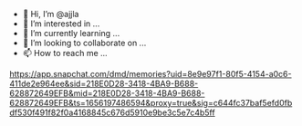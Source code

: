 - 👋 Hi, I’m @ajjla
- 👀 I’m interested in ...
- 🌱 I’m currently learning ...
- 💞️ I’m looking to collaborate on ...
- 📫 How to reach me ...

<!---
ajjla/ajjla is a ✨ special ✨ repository because its `README.md` (this file) appears on your GitHub profile.
You can click the Preview link to take a look at your changes.
--->


https://app.snapchat.com/dmd/memories?uid=8e9e97f1-80f5-4154-a0c6-411de2e964ee&sid=218E0D28-3418-4BA9-B688-628872649EFB&mid=218E0D28-3418-4BA9-B688-628872649EFB&ts=1656197486594&proxy=true&sig=c644fc37baf5efd0fbdf530f491f82f0a4168845c676d5910e9be3c5e7c4b5ff
